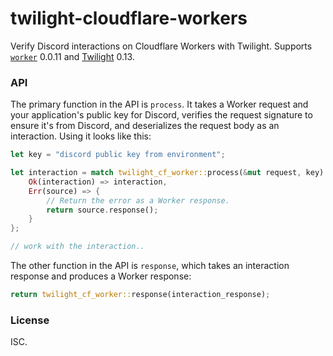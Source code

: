 # twilight-cloudflare-workers

Verify Discord interactions on Cloudflare Workers with Twilight. Supports
[`worker`] 0.0.11 and [Twilight] 0.13.

### API

The primary function in the API is `process`. It takes a Worker request and
your application's public key for Discord, verifies the request signature to
ensure it's from Discord, and deserializes the  request body as an interaction.
Using it looks like this:

```rust
let key = "discord public key from environment";

let interaction = match twilight_cf_worker::process(&mut request, key) {
    Ok(interaction) => interaction,
    Err(source) => {
        // Return the error as a Worker response.
        return source.response();
    }
};

// work with the interaction..
```

The other function in the API is `response`, which takes an interaction response
and produces a Worker response:

```rust
return twilight_cf_worker::response(interaction_response);
```

### License

ISC.

[Twilight]: https://twilight.rs
[`worker`]: https://crates.io/crates/worker
